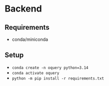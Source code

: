 # Backend

## Requirements

* conda/miniconda

## Setup

* `conda create -n oquery python=3.14`
* `conda activate oquery`
* `python -m pip install -r requirements.txt`